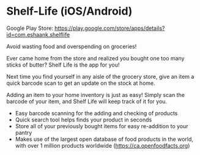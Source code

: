# Shelf-Life (iOS/Android)

Google Play Store: https://play.google.com/store/apps/details?id=com.eshaank.shelflife

Avoid wasting food and overspending on groceries!  
  
Ever came home from the store and realized you bought one too many sticks of butter? Shelf Life is the app for you!  
  
Next time you find yourself in any aisle of the grocery store, give an item a quick barcode scan to get an update on the stock at home.  
  
Adding an item to your home inventory is just as easy! Simply scan the barcode of your item, and Shelf Life will keep track of it for you.  
  
* Easy barcode scanning for the adding and checking of products  
* Quick search tool helps finds your product in seconds  
* Store all of your previously bought items for easy re-addition to your pantry  
* Makes use of the largest open database of food products in the world, with over 1 million products worldwide (https://ca.openfoodfacts.org)


